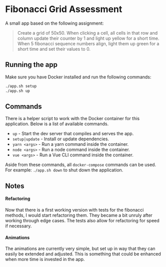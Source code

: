 # Fibonacci Grid Assessment

A small app based on the following assignment:
> Create a grid of 50x50. When clicking a cell, all cells in that row and column update their counter by 1 and light up yellow for a short time. When 5 fibonacci sequence numbers align, light them up green for a short time and set their values to 0.

## Running the app

Make sure you have Docker installed and run the following commands:

```bash
./app.sh setup
./app.sh up
```

## Commands

There is a helper script to work with the Docker container for this application. Below is a list of available commands.

- `up` - Start the dev server that compiles and serves the app.
- `setup|update` - Install or update dependencies.
- `yarn <args>` - Run a yarn command inside the container.
- `node <args>` - Run a node command inside the container.
- `vue <args>` - Run a Vue CLI command inside the container.

Aside from these commands, all `docker-compose` commands can be used. For example: `./app.sh down` to shut down the application.

## Notes

#### Refactoring

Now that there is a first working version with tests for the fibonacci methods, I would start refactoring them. They became a bit unruly after working through edge cases. The tests also allow for refactoring for speed if necessary.

#### Animations

The animations are currently very simple, but set up in way that they can easily be extended and adjusted. This is something that could be enhanced when more time is invested in the app.
